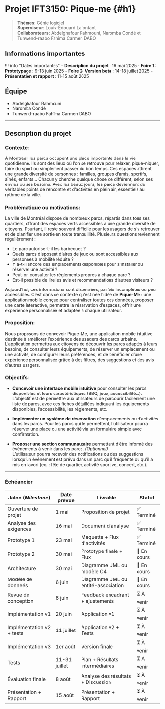 # Projet IFT3150: Pique-me {#h1}

> **Thèmes**: Génie logiciel  
> **Superviseur**: Louis-Édouard Lafontant  
> **Collaborateurs:** Abdelghafour Rahmouni, Naromba Condé et Tunwend-raabo Fahîma Carmen DABO  

## **Informations importantes**

!!! info "Dates importantes"
    - **Description du projet** : 16 mai 2025
    - **Foire 1: Prototypage** : 9-13 juin 2025
    - **Foire 2: Version beta** : 14-18 juillet 2025
    - **Présentation et rapport** : 11-15 août 2025

## **Équipe**

- Abdelghafour Rahmouni
- Naromba Condé
- Tunwend-raabo Fahîma Carmen DABO 

***

## **Description du projet**

### Contexte:
À Montréal, les parcs occupent une place importante dans la vie quotidienne. Ils sont des
lieux où l’on se retrouve pour relaxer, pique-niquer, faire du sport ou simplement passer 
du bon temps. Ces espaces attirent une grande diversité de personnes : familles, groupes
d’amis, sportifs, aînés, enfants… Chacun y cherche quelque chose de différent, selon ses
envies ou ses besoins. Avec les beaux jours, les parcs deviennent de véritables points de 
rencontre et d’activités en plein air, essentiels au rythme de la ville.

### Problématique ou motivations:

La ville de Montréal dispose de nombreux parcs, répartis dans tous ses quartiers, offrant des espaces verts accessibles à une grande diversité de citoyens. Pourtant, il reste souvent difficile pour les usagers de s’y retrouver et de planifier une sortie en toute tranquillité. Plusieurs questions reviennent régulièrement :

- Le parc autorise-t-il les barbecues ?
- Quels parcs disposent d’aires de jeux ou sont accessibles aux personnes à mobilité réduite ?
- Y a-t-il encore des emplacements disponibles pour s’installer ou réserver une activité ?
- Peut-on consulter les règlements propres à chaque parc ?
- Est-il possible de lire les avis et recommandations d’autres visiteurs ?

Aujourd’hui, ces informations sont dispersées, parfois incomplètes ou peu accessibles. C’est dans ce contexte qu’est née l’idée de **Pique-Me** : une application mobile conçue pour centraliser toutes ces données, proposer une carte interactive, permettre la réservation d’espaces, offrir une expérience personnalisée et adaptée à chaque utilisateur.


### Proposition:

Nous proposons de concevoir Pique-Me, une application mobile intuitive destinée
à améliorer l’expérience des usagers des parcs urbains. L’application permettra 
aux citoyens de découvrir les parcs adaptés à leurs besoins, de consulter leurs 
équipements, de réserver un emplacement ou une activité, de configurer leurs 
préférences, et de bénéficier d’une expérience personnalisée grâce à des filtres,
des suggestions et des avis d’autres usagers.

### Objectifs:

- **Concevoir une interface mobile intuitive** pour consulter les parcs disponibles et leurs caractéristiques (BBQ, jeux, accessibilité...).  
  L’objectif est de permettre aux utilisateurs de parcourir facilement une liste de parcs, avec des fiches détaillées indiquant les équipements disponibles, l’accessibilité, les règlements, etc.

- **Implémenter un système de réservation**   d’emplacements ou d’activités dans les parcs.
  Pour les parcs qui le permettent, l’utilisateur pourra réserver une place ou une activité via un formulaire simple avec confirmation.

- **Proposer une section communautaire** permettant d’être informé des événements à venir dans les parcs. *(Optionnel)*  
  L’utilisateur pourra recevoir des notifications ou des suggestions lorsqu’un événement est prévu dans un parc qu’il fréquente ou qu’il a mis en favori (ex. : fête de quartier, activité sportive, concert, etc.).

***

### **Échéancier**

| Jalon (*Milestone*)            | Date prévue   | Livrable                            | Statut        |
|--------------------------------|---------------|-------------------------------------|---------------|
| Ouverture de projet            | 1 mai         | Proposition de projet               | ✅ Terminé     |
| Analyse des exigences          | 16 mai        | Document d'analyse                  | ✅ Terminé     |
| Prototype 1                    | 23 mai        | Maquette + Flux d'activités         | ✅ Terminé     |
| Prototype 2                    | 30 mai        | Prototype finale + Flux             | 🔄 En cours   |
| Architecture                   | 30 mai        | Diagramme UML ou modèle C4          | 🔄 En cours   |
| Modèle de donneés              | 6 juin        | Diagramme UML ou entité-association | 🔄 En cours   |
| Revue de conception            | 6 juin        | Feedback encadrant + ajustements    | ⏳ À venir     |
| Implémentation v1              | 20 juin       | Application v1                      | ⏳ À venir     |
| Implémentation v2 + tests      | 11 juillet    | Application v2 + Tests              | ⏳ À venir     |
| Implémentation v3              | 1er août      | Version finale                      | ⏳ À venir     |
| Tests                          | 11-31 juillet | Plan + Résultats intermédiaires     | ⏳ À venir     |
| Évaluation finale              | 8 août        | Analyse des résultats + Discussion  | ⏳ À venir     |
| Présentation + Rapport         | 15 août       | Présentation + Rapport              | ⏳ À venir     |
